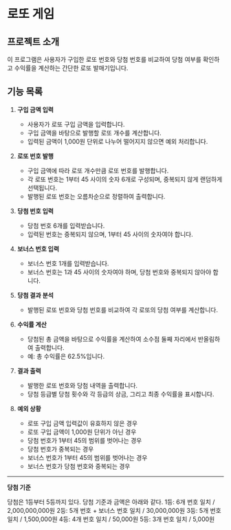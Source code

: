 # 로또 게임


## 프로젝트 소개
이 프로그램은 사용자가 구입한 로또 번호와 당첨 번호를 비교하여 당첨 여부를 확인하고 수익률을 계산하는 간단한 로또 발매기입니다.

## 기능 목록

1. **구입 금액 입력**
    - 사용자가 로또 구입 금액을 입력합니다.
    - 구입 금액을 바탕으로 발행할 로또 개수를 계산합니다.
    - 입력된 금액이 1,000원 단위로 나누어 떨어지지 않으면 예외 처리합니다.

2. **로또 번호 발행**
    - 구입 금액에 따라 로또 개수만큼 로또 번호를 발행합니다.
    - 각 로또 번호는 1부터 45 사이의 숫자 6개로 구성되며, 중복되지 않게 랜덤하게 선택됩니다.
    - 발행된 로또 번호는 오름차순으로 정렬하여 출력합니다.

3. **당첨 번호 입력**
    - 당첨 번호 6개를 입력받습니다.
    - 입력된 번호는 중복되지 않으며, 1부터 45 사이의 숫자여야 합니다.

4. **보너스 번호 입력**
    - 보너스 번호 1개를 입력받습니다.
    - 보너스 번호는 1과 45 사이의 숫자여야 하며, 당첨 번호와 중복되지 않아야 합니다.

5. **당첨 결과 분석**
    - 발행된 로또 번호와 당첨 번호를 비교하여 각 로또의 당첨 여부를 계산합니다.

6. **수익률 계산**
    - 당첨된 총 금액을 바탕으로 수익률을 계산하여 소수점 둘째 자리에서 반올림하여 출력합니다.
    - 예: 총 수익률은 62.5%입니다.

7. **결과 출력**
    - 발행한 로또 번호와 당첨 내역을 출력합니다.
    - 당첨 등급별 당첨 횟수와 각 등급의 상금, 그리고 최종 수익률을 표시합니다.

8. **예외 상황**
   - 로또 구입 금액 입력값이 유효하지 않은 경우
   - 로또 구입 금액이 1,000원 단위가 아닌 경우
   - 당첨 번호가 1부터 45의 범위를 벗어나는 경우
   - 당첨 번호가 중복되는 경우
   - 보너스 번호가 1부터 45의 범위를 벗어나는 경우
   - 보너스 번호가 당첨 번호와 중복되는 경우

***
**당첨 기준**

당첨은 1등부터 5등까지 있다. 당첨 기준과 금액은 아래와 같다.
1등: 6개 번호 일치 / 2,000,000,000원
2등: 5개 번호 + 보너스 번호 일치 / 30,000,000원
3등: 5개 번호 일치 / 1,500,000원
4등: 4개 번호 일치 / 50,000원
5등: 3개 번호 일치 / 5,000원